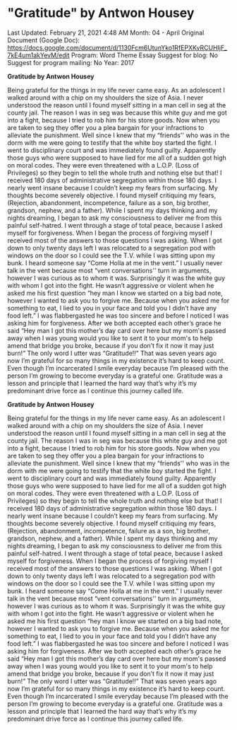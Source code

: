 # "Gratitude" by Antwon Housey

Last Updated: February 21, 2021 4:48 AM
Month: 04 - April
Original Document (Google Doc): https://docs.google.com/document/d/1130Fcm6UtunYko1RfEPXKvRCUHIjF_7kE4um1akYevM/edit
Program: Word Theme Essay
Suggest for blog: No
Suggest for program mailing: No
Year: 2017

**Gratitude by Antwon Housey**

Being grateful for the things in my life never came easy. As an adolescent I walked around with a chip on my shoulders the size of Asia. I never understood the reason until I found myself sitting in a man cell in seg at the county jail. The reason I was in seg was because this white guy and me got into a fight, because I tried to rob him for his store goods. Now when you are taken to seg they offer you a plea bargain for your infractions to alleviate the punishment. Well since I knew that my “friends'' who was in the dorm with me were going to testify that the white boy started the fight. I went to disciplinary court and was immediately found guilty. Apparently those guys who were supposed to have lied for me all of a sudden got high on moral codes. They were even threatened with a L.O.P. (Loss of Privileges) so they begin to tell the whole truth and nothing else but that! I received 180 days of administrative segregation within those 180 days. I nearly went insane because I couldn’t keep my fears from surfacing. My thoughts become severely objective. I found myself critiquing my fears, (Rejection, abandonment, incompetence, failure as a son, big brother, grandson, nephew, and a father). While I spent my days thinking and my nights dreaming, I began to ask my consciousness to deliver me from this painful self-hatred. I went through a stage of total peace, because I asked myself for forgiveness. When I began the process of forgiving myself I received most of the answers to those questions I was asking. When I got down to only twenty days left I was relocated to a segregation pod with windows on the door so I could see the T.V. while I was sitting upon my bunk. I heard someone say “Come Holla at me in the vent.” I usually never talk in the vent because most “vent conversations'' turn in arguments, however I was curious as to whom it was. Surprisingly it was the white guy with whom I got into the fight. He wasn’t aggressive or violent when he asked me his first question “hey man I know we started on a big bad note, however I wanted to ask you to forgive me. Because when you asked me for something to eat, I lied to you in your face and told you I didn’t have any food left.” I was flabbergasted he was too sincere and before I noticed I was asking him for forgiveness. After we both accepted each other’s grace he said “Hey man I got this mother’s day card over here but my mom's passed away when I was young would you like to sent it to your mom's to help amend that bridge you broke, because if you don’t fix it now it may just burn!” The only word I utter was “Gratitude!!” That was seven years ago now I’m grateful for so many things in my existence it’s hard to keep count. Even though I’m incarcerated I smile everyday because I’m pleased with the person I’m growing to become everyday is a grateful one. Gratitude was a lesson and principle that I learned the hard way that’s why it’s my predominant drive force as I continue this journey called life.

**Gratitude by Antwon Housey**

Being grateful for the things in my life never came easy. As an adolescent I walked around with a chip on my shoulders the size of Asia. I never understood the reason until I found myself sitting in a man cell in seg at the county jail. The reason I was in seg was because this white guy and me got into a fight, because I tried to rob him for his store goods. Now when you are taken to seg they offer you a plea bargain for your infractions to alleviate the punishment. Well since I knew that my “friends'' who was in the dorm with me were going to testify that the white boy started the fight. I went to disciplinary court and was immediately found guilty. Apparently those guys who were supposed to have lied for me all of a sudden got high on moral codes. They were even threatened with a L.O.P. (Loss of Privileges) so they begin to tell the whole truth and nothing else but that! I received 180 days of administrative segregation within those 180 days. I nearly went insane because I couldn’t keep my fears from surfacing. My thoughts become severely objective. I found myself critiquing my fears, (Rejection, abandonment, incompetence, failure as a son, big brother, grandson, nephew, and a father). While I spent my days thinking and my nights dreaming, I began to ask my consciousness to deliver me from this painful self-hatred. I went through a stage of total peace, because I asked myself for forgiveness. When I began the process of forgiving myself I received most of the answers to those questions I was asking. When I got down to only twenty days left I was relocated to a segregation pod with windows on the door so I could see the T.V. while I was sitting upon my bunk. I heard someone say “Come Holla at me in the vent.” I usually never talk in the vent because most “vent conversations'' turn in arguments, however I was curious as to whom it was. Surprisingly it was the white guy with whom I got into the fight. He wasn’t aggressive or violent when he asked me his first question “hey man I know we started on a big bad note, however I wanted to ask you to forgive me. Because when you asked me for something to eat, I lied to you in your face and told you I didn’t have any food left.” I was flabbergasted he was too sincere and before I noticed I was asking him for forgiveness. After we both accepted each other’s grace he said “Hey man I got this mother’s day card over here but my mom's passed away when I was young would you like to sent it to your mom's to help amend that bridge you broke, because if you don’t fix it now it may just burn!” The only word I utter was “Gratitude!!” That was seven years ago now I’m grateful for so many things in my existence it’s hard to keep count. Even though I’m incarcerated I smile everyday because I’m pleased with the person I’m growing to become everyday is a grateful one. Gratitude was a lesson and principle that I learned the hard way that’s why it’s my predominant drive force as I continue this journey called life.